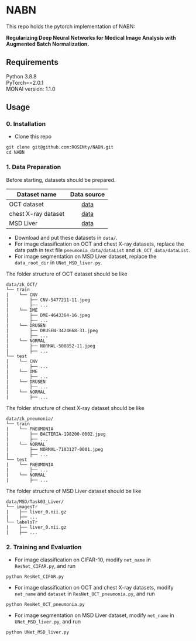 # NABN

This repo holds the pytorch implementation of NABN:<br />

**Regularizing Deep Neural Networks for Medical Image Analysis with Augmented Batch Normalization.**

## Requirements
Python 3.8.8<br />
PyTorch==2.0.1<br />
MONAI version: 1.1.0<br />

## Usage
### 0. Installation
* Clone this repo
```
git clone git@github.com:ROSENty/NABN.git
cd NABN
```
### 1. Data Preparation
Before starting, datasets should be prepared.

Dataset name | Data source
--- | :---:
OCT dataset | [data](https://data.mendeley.com/datasets/rscbjbr9sj/3)
chest X-ray dataset | [data](https://data.mendeley.com/datasets/rscbjbr9sj/3)
MSD Liver | [data](http://medicaldecathlon.com/)

* Download and put these datasets in `data/`.
* For image classification on OCT and chest X-ray datasets, replace the data path in text file `pneumonia_data/dataList` and `zk_OCT_data/dataList`.
* For image segmentation on MSD Liver dataset, replace the `data_root_dir` in `UNet_MSD_liver.py`.

The folder structure of OCT dataset should be like

    data/zk_OCT/
    └── train
    |    └── CNV
    |        ├── CNV-5477211-11.jpeg
    |        ├── ...
    |    └── DME
    |        ├── DME-4643364-16.jpeg
    |        ├── ...
    |    └── DRUSEN
    |        ├── DRUSEN-3424668-31.jpeg
    |        ├── ...
    |    └── NORMAL
    |        ├── NORMAL-508852-11.jpeg
    |        ├── ...
    └── test
    |    └── CNV
    |        ├── ...
    |    └── DME
    |        ├── ...
    |    └── DRUSEN
    |        ├── ...
    |    └── NORMAL
    |        ├── ...


The folder structure of chest X-ray dataset should be like

    data/zk_pneumonia/
    └── train
    |    └── PNEUMONIA
    |        ├── BACTERIA-198200-0002.jpeg
    |        ├── ...
    |    └── NORMAL
    |        ├── NORMAL-7103127-0001.jpeg
    |        ├── ...
    └── test
    |    └── PNEUMONIA
    |        ├── ...
    |    └── NORMAL
    |        ├── ...

The folder structure of MSD Liver dataset should be like

    data/MSD/Task03_Liver/
    └── imagesTr
    |    ├── liver_0.nii.gz
    |    ├── ...
    └── labelsTr
    |    ├── liver_0.nii.gz
    |    ├── ...

### 2. Training and Evaluation
* For image classification on CIFAR-10, modify `net_name` in `ResNet_CIFAR.py`, and run
```
python ResNet_CIFAR.py
```

* For image classification on OCT and chest X-ray datasets, modify `net_name` and `dataset` in `ResNet_OCT_pneumonia.py`, and run
```
python ResNet_OCT_pneumonia.py
```

* For image segmentation on MSD Liver dataset, modify `net_name` in `UNet_MSD_liver.py`, and run
```
python UNet_MSD_liver.py
```












